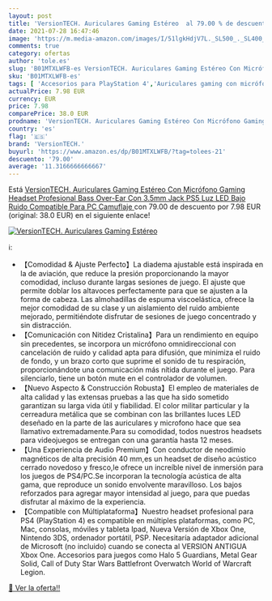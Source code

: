 ```yaml
---
layout: post
title: 'VersionTECH. Auriculares Gaming Estéreo  al 79.00 % de descuento'
date: 2021-07-28 16:47:46
image: 'https://m.media-amazon.com/images/I/51lgkHdjV7L._SL500_._SL400_.jpg'
comments: true
category: ofertas
author: 'tole.es'
slug: 'B01MTXLWFB-es VersionTECH. Auriculares Gaming Estéreo Con Micrófono...'
sku: 'B01MTXLWFB-es'
tags: [ 'Accesorios para PlayStation 4','Auriculares gaming con micrófono para PlayStation 4','Hardware y juegos para PlayStation 4','Videojuegos','ps5','versiontech.', ]
actualPrice: 7.98 EUR
currency: EUR
price: 7.98
comparePrice: 38.0 EUR
prodname: 'VersionTECH. Auriculares Gaming Estéreo Con Micrófono Gaming Headset Profesional Bass Over-Ear Con 3.5mm Jack  PS5  Luz LED Bajo Ruido Compatible Para PC  Camuflaje '
country: 'es'
flag: '🇪🇸'
brand: 'VersionTECH.'
buyurl: 'https://www.amazon.es/dp/B01MTXLWFB/?tag=tolees-21'
descuento: '79.00'
average: '11.3166666666667'
---
```


Está [VersionTECH. Auriculares Gaming Estéreo Con Micrófono Gaming Headset Profesional Bass Over-Ear Con 3.5mm Jack  PS5  Luz LED Bajo Ruido Compatible Para PC  Camuflaje ](https://www.amazon.es/dp/B01MTXLWFB/?tag=tolees-21) con 79.00 de descuento por 7.98 EUR (original: 38.0 EUR) en el siguiente enlace!

[![VersionTECH. Auriculares Gaming Estéreo ](https://m.media-amazon.com/images/I/51lgkHdjV7L._SL500_._SL400_.jpg)](https://www.amazon.es/dp/B01MTXLWFB/?tag=tolees-21)

ℹ️:

- 【Comodidad & Ajuste Perfecto】La diadema ajustable está inspirada en la de aviación, que reduce la presión proporcionando la mayor comodidad, incluso durante largas sesiones de juego. El ajuste que permite doblar los altavoces perfectamente para que se ajusten a la forma de cabeza. Las almohadillas de espuma viscoelástica, ofrece la mejor comodidad de su clase y un aislamiento del ruido ambiente mejorado, permitiéndote disfrutar de sesiones de juego concentrado y sin distracción.
- 【Comunicación con Nitidez Cristalina】Para un rendimiento en equipo sin precedentes, se incorpora un micrófono omnidireccional con cancelación de ruido y calidad apta para difusión, que minimiza el ruido de fondo, y un brazo corto que suprime el sonido de tu respiración, proporcionándote una comunicación más nítida durante el juego. Para silenciarlo, tiene un botón mute en el controlador de volumen.
- 【Nuevo Aspecto & Construcción Robusta】El empleo de materiales de alta calidad y las extensas pruebas a las que ha sido sometido garantizan su larga vida útil y fiabilidad. El color militar particular y la cerreadura metálica que se combinan con las brillantes luces LED deseñado en la parte de las auriculares y microfono hace que sea llamativo extremadamente.Para su comodidad, todos nuestros headsets para videojuegos se entregan con una garantía hasta 12 meses.
- 【Una Experiencia de Audio Premium】Con conductor de neodimio magnéticos de alta precisión 40 mm,es un headset de diseño acústico cerrado novedoso y fresco,le ofrece un increíble nivel de inmersión para los juegos de PS4/PC.Se incorporan la tecnología acústica de alta gama, que reproduce un sonido envolvente maravilloso. Los bajos reforzados para agregar mayor intensidad al juego, para que puedas disfrutar al máximo de la experiencia.
- 【Compatible con Múltiplataforma】Nuestro headset profesional para PS4 (PlayStation 4) es compatible en múltiples plataformas, como PC, Mac, consolas, móviles y tableta Ipad, Nueva Versión de Xbox One, Nintendo 3DS, ordenador portátil, PSP. Necesitaría adaptador adicional de Microsoft (no incluido) cuando se conecta al VERSION ANTIGUA Xbox One. Accesorios para juegos como Halo 5 Guardians, Metal Gear Solid, Call of Duty Star Wars Battlefront Overwatch World of Warcraft Legion.

[🛒 Ver la oferta!!](https://www.amazon.es/dp/B01MTXLWFB/?tag=tolees-21)
